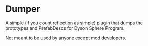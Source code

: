 # Dumper

A simple (if you count reflection as simple) plugin that dumps the prototypes and PrefabDescs for Dyson Sphere Program.

Not meant to be used by anyone except mod developers.
